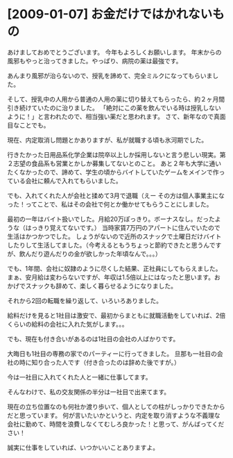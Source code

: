 # [2009-01-07] お金だけではかれないもの


あけましておめでとうございます。
今年もよろしくお願いします。
年末からの風邪もやっと治ってきました。やっぱり、病院の薬は最強です。

あんまり風邪が治らないので、授乳を諦めて、完全ミルクになってもらいました。

そして、授乳中の人用から普通の人用の薬に切り替えてもらったら、約２ヶ月間引き続けていたのに治りました。
「絶対にこの薬を飲んでいる時は授乳しないように！」と言われたので、相当強い薬だと思われます。
さて、新年なので真面目なことでも。

現在、内定取消し問題とかありますが、私が就職する頃も氷河期でした。

行きたかった日用品系化学企業は院卒以上しか採用しないと言う悲しい現実。第２志望の食品系も営業とかしか募集してないとのこと。
あと２年も大学に通いたくなかったので、諦めて、学生の頃からバイトしていたゲームをメインで作っている会社に頼んで入れてもらいました。

でも、入れてくれた人が会社と揉めて3月で退職（えー
その方は個人事業主になった！ってことで、私はその会社で何とか働かせてもらうことにしました。

最初の一年はバイト扱いでした。月給20万ぽっきり。ボーナスなし。だったような（はっきり覚えてないです。）
当時家賃7万円のアパートに住んでいたので生活はかつかつでした。
しょうがないので近所のスナックで土曜日だけバイトしたりして生活してました。（今考えるともうちょっと節約できたと思うんですが、飲んだり遊んだりの金が欲しかった年頃なんで。。。）

でも、1年間、会社に奴隷のように尽くした結果、正社員にしてもらえました。まぁ、安月給は変わらないですが、年収は1.5倍以上にはなったと思います。おかげでスナックも辞めて、楽しく暮らせるようになりました。

それから2回の転職を繰り返して、いろいろありました。

給料だけを見ると1社目は激安で、最初からまともに就職活動をしていれば、2倍くらいの給料の会社に入れた気がします。。。

でも、現在も付き合いがあるのは1社目の会社の人ばかりです。

大晦日も1社目の専務の家でのパーティーに行ってきました。
旦那も一社目の会社の時に知り合った人です（付き合ったのは辞めた後ですが。）

今は一社目に入れてくれた人と一緒に仕事してます。

そんなわけで、私の交友関係の半分は一社目で出来てます。

現在の立ち位置なのも何社か渡り歩いて、個人としての柱がしっかりできたからだと思っています。
何が言いたいかというと、内定を取り消すような不義理な会社に勤めて、時間を浪費しなくてむしろ良かった！と思って、がんばってください！

誠実に仕事をしていれば、いつかいいことありますよ。
